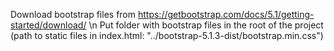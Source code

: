 Download bootstrap files from https://getbootstrap.com/docs/5.1/getting-started/download/ \n
Put folder with bootstrap files in the root of the project (path to static files in index.html: "../bootstrap-5.1.3-dist/bootstrap.min.css")